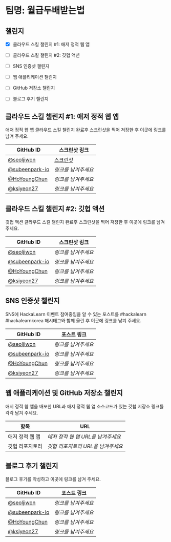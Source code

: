 # 팀명: 월급두배받는법 #

## 챌린지 ##

* [x] 클라우드 스킬 챌린지 #1: 애저 정적 웹 앱
* [ ] 클라우드 스킬 챌린지 #2: 깃헙 액션
* [ ] SNS 인증샷 챌린지
* [ ] 웹 애플리케이션 챌린지
* [ ] GitHub 저장소 챌린지
* [ ] 블로그 후기 챌린지


## 클라우드 스킬 챌린지 #1: 애저 정적 웹 앱 ##

애저 정적 웹 앱 클라우드 스킬 챌린지 완료후 스크린샷을 찍어 저장한 후 이곳에 링크를 남겨 주세요.

| GitHub ID | 스크린샷 링크 |
| --------- | ------------- |
| [@seoljiwon](https://github.com/seoljiwon) | [스크린샷](https://user-images.githubusercontent.com/76513385/128620841-68f7ff6b-01c7-4cb3-b4d4-109c1a002d87.png) |
| [@subeenpark-io](https://github.com/subeenpark-io) | *링크를 남겨주세요* |
| [@HoYoungChun](https://github.com/HoYoungChun) | *링크를 남겨주세요* |
| [@ksiyeon27](https://github.com/ksiyeon27) | *링크를 남겨주세요* |



## 클라우드 스킬 챌린지 #2: 깃헙 액션 ##

깃헙 액션 클라우드 스킬 챌린지 완료후 스크린샷을 찍어 저장한 후 이곳에 링크를 남겨 주세요.

| GitHub ID | 스크린샷 링크 |
| --------- | ------------- |
| [@seoljiwon](https://github.com/seoljiwon) | *링크를 남겨주세요* |
| [@subeenpark-io](https://github.com/subeenpark-io) | *링크를 남겨주세요* |
| [@HoYoungChun](https://github.com/HoYoungChun) | *링크를 남겨주세요* |
| [@ksiyeon27](https://github.com/ksiyeon27) | *링크를 남겨주세요* |



## SNS 인증샷 챌린지 ##

SNS에 HackaLearn 이벤트 참여중임을 알 수 있는 포스트를 #hackalearn #hackalearnkorea 해시태그와 함꼐 올린 후 이곳에 링크를 남겨 주세요.

| GitHub ID | 포스트 링크 |
| --------- | ------------- |
| [@seoljiwon](https://github.com/seoljiwon) | *링크를 남겨주세요* |
| [@subeenpark-io](https://github.com/subeenpark-io) | *링크를 남겨주세요* |
| [@HoYoungChun](https://github.com/HoYoungChun) | *링크를 남겨주세요* |
| [@ksiyeon27](https://github.com/ksiyeon27) | *링크를 남겨주세요* |



## 웹 애플리케이션 및 GitHub 저장소 챌린지 ##

애저 정적 웹 앱을 배포한 URL과 애저 정적 웹 앱 소스코드가 있는 깃헙 저장소 링크를 각각 남겨 주세요.

| 항목            | URL                                |
| --------------- | ---------------------------------- |
| 애저 정적 웹 앱 | *애저 정적 웹 앱 URL을 남겨주세요* |
| 깃헙 리포지토리 | *깃헙 리포지토리 URL을 남겨주세요* |


## 블로그 후기 챌린지 ##

블로그 후기를 작성하고 이곳에 링크를 남겨 주세요.

| GitHub ID | 포스트 링크 |
| --------- | ------------- |
| [@seoljiwon](https://github.com/seoljiwon) | *링크를 남겨주세요* |
| [@subeenpark-io](https://github.com/subeenpark-io) | *링크를 남겨주세요* |
| [@HoYoungChun](https://github.com/HoYoungChun) | *링크를 남겨주세요* |
| [@ksiyeon27](https://github.com/ksiyeon27) | *링크를 남겨주세요* |
